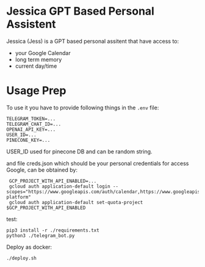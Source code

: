 # Jessica GPT Based Personal Assistent

Jessica (Jess) is a GPT based personal assitent that have access to:

* your Google Calendar
* long term memory
* current day/time

# Usage Prep

To use it you have to provide following things in the ```.env``` file:
```
TELEGRAM_TOKEN=...
TELEGRAM_CHAT_ID=...
OPENAI_API_KEY=...
USER_ID=...
PINECONE_KEY=...
```
USER_ID used for pinecone DB and can be random string.

and file creds.json which should be your personal credentials for access Google, can be obtained by:
```
 GCP_PROJECT_WITH_API_ENABLED=...
 gcloud auth application-default login --scopes="https://www.googleapis.com/auth/calendar,https://www.googleapis.com/auth/cloud-platform"
 gcloud auth application-default set-quota-project $GCP_PROJECT_WITH_API_ENABLED
```

test:
```
pip3 install -r ./requirements.txt 
python3 ./telegram_bot.py 
```

Deploy as docker:
```
./deploy.sh 
```